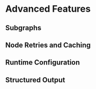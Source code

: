 # Advanced Features

## Subgraphs
<!-- Subgraph creation and usage -->
<!-- State transformation -->
<!-- Input/output mapping -->

## Node Retries and Caching
<!-- Retry policies -->
<!-- Exponential backoff -->
<!-- Node result caching -->
<!-- Cache invalidation -->

## Runtime Configuration
<!-- Dynamic configuration -->
<!-- Environment-specific settings -->
<!-- Feature flags -->

## Structured Output
<!-- Enforcing output schemas -->
<!-- Response formatting -->
<!-- Validation patterns -->